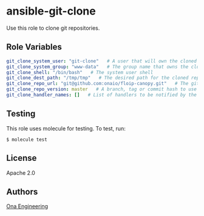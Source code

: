 ansible-git-clone
=========

Use this role to clone git repositories.


Role Variables
--------------

```yml
git_clone_system_user: "git-clone"   # A user that will own the cloned directory
git_clone_system_group: "www-data"   # The group name that owns the cloned directory
git_clone_shell: "/bin/bash"   # The system user shell
git_clone_dest_path: "/tmp/tmp"   # The desired path for the cloned repository
git_clone_repo_url: "git@github.com:onaio/floip-canopy.git"   # The git repository URL(SSH)
git_clone_repo_version: master   # A branch, tag or commit hash to use when cloning
git_clone_handler_names: []   # List of handlers to be notified by the role
```

Testing
-------

This role uses molecule for testing. To test, run:

    $ molecule test

License
-------

Apache 2.0

Authors
------------------

[Ona Engineering](https://ona.io)
